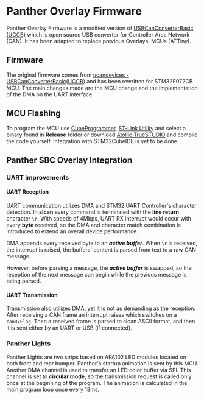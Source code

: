 # Panther Overlay Firmware
Panther Overlay Firmware is a modified version of [USBCanConverterBasic (UCCB)](https://github.com/UsbCANConverter-UCCbasic) which is open source USB converter for Controller Area Network (CAN). It has been adapted to replace previous Overlays' MCUs (ATTiny).

## Firmware
The original firmware comes from [ucandevices - USBCanConverterBasic(UCCB)](https://github.com/UsbCANConverter-UCCbasic/UCCBEmbedded) and has been rewritten for STM32F072CB MCU. The main changes made are the MCU change and the implementation of the DMA on the UART interface.

## MCU Flashing
To program the MCU use [CubeProgrammer](https://www.st.com/en/development-tools/stm32cubeprog.html), [ST-Link Utility](https://www.st.com/en/development-tools/stsw-link004.html) and 
select a binary found in **Release** folder or download [Atollic TrueSTUDIO](https://www.st.com/en/development-tools/truestudio.html) and compile the code yourself. Integration with
STM32CubeIDE is yet to be done.
 
## Panther SBC Overlay Integration

### UART improvements

#### UART Reception
UART communication utilizes DMA and STM32 UART Controller's character detection. 
In **slcan** every command is terminated with the **line return** character `\r`. 
With speeds of 4Mbps, UART RX interrupt would occur with every **byte** received, so the DMA
and character match combination is introduced to extend an overall device performance. 

DMA appends every received byte to an ***active buffer***. When `\r` is received, the interrupt is raised, the buffers' content is parsed from text to a raw CAN message.

However, before parsing a message, the ***active buffer*** is swapped, so the reception of the next message
can begin while the previous message is being parsed.

#### UART Transmission
Transmission also utilizes DMA, yet it is not as demanding as the reception. 
After receiving a CAN frame an interrupt raises which switches on a `canRxFlag`.
Then a received frame is parsed to slcan ASCII format, and then it is sent either by an UART
or USB (if connected).

### Panther Lights
Panther Lights are two strips based on APA102 LED modules located on both front and rear bumper. Panther's startup animation is sent by this MCU. 
Another DMA channel is used to transfer an LED color buffer via SPI. This channel is set to
**circular mode**, so the transmission request is called only once at the beginning of the program.
The animation is calculated in the main program loop once every 18ms.
